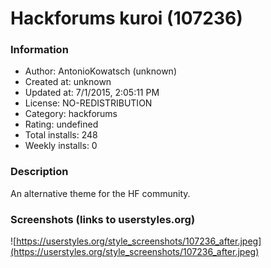 # Hackforums kuroi (107236)

### Information
- Author: AntonioKowatsch (unknown)
- Created at: unknown
- Updated at: 7/1/2015, 2:05:11 PM
- License: NO-REDISTRIBUTION
- Category: hackforums
- Rating: undefined
- Total installs: 248
- Weekly installs: 0


### Description
An alternative theme for the HF community.


### Screenshots (links to userstyles.org)
![https://userstyles.org/style_screenshots/107236_after.jpeg](https://userstyles.org/style_screenshots/107236_after.jpeg)


